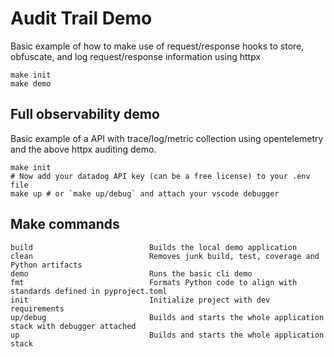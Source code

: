 # Audit Trail Demo

Basic example of how to make use of request/response hooks to store, obfuscate, and log request/response information using httpx

```shell
make init
make demo
```

## Full observability demo

Basic example of a API with trace/log/metric collection using opentelemetry and the above httpx auditing demo.

```shell
make init
# Now add your datadog API key (can be a free license) to your .env file
make up # or `make up/debug` and attach your vscode debugger
```

## Make commands

```text
build                          Builds the local demo application
clean                          Removes junk build, test, coverage and Python artifacts
demo                           Runs the basic cli demo
fmt                            Formats Python code to align with standards defined in pyproject.toml
init                           Initialize project with dev requirements
up/debug                       Builds and starts the whole application stack with debugger attached
up                             Builds and starts the whole application stack
```
